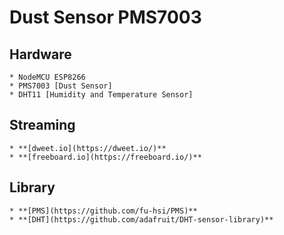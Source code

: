 Dust Sensor PMS7003
===============

Hardware
--------------------------
    * NodeMCU ESP8266
    * PMS7003 [Dust Sensor]
    * DHT11 [Humidity and Temperature Sensor]

Streaming
--------------------------
    * **[dweet.io](https://dweet.io/)**
    * **[freeboard.io](https://freeboard.io/)**

Library
--------------------------
    * **[PMS](https://github.com/fu-hsi/PMS)**
    * **[DHT](https://github.com/adafruit/DHT-sensor-library)**